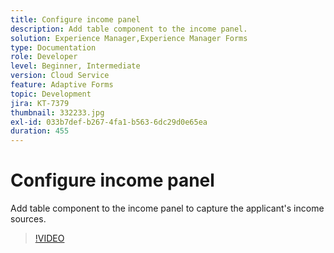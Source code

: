 ```yaml
---
title: Configure income panel
description: Add table component to the income panel.
solution: Experience Manager,Experience Manager Forms
type: Documentation
role: Developer
level: Beginner, Intermediate
version: Cloud Service
feature: Adaptive Forms
topic: Development
jira: KT-7379
thumbnail: 332233.jpg
exl-id: 033b7def-b267-4fa1-b563-6dc29d0e65ea
duration: 455
---
```

# Configure income panel

Add table component to the income panel to capture the applicant's income sources.

>[!VIDEO](https://video.tv.adobe.com/v/332233?quality=12&learn=on)
